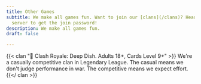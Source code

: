 ```yaml
---
title: Other Games
subtitle: We make all games fun. Want to join our [clans](/clans)? Head to our [Discord](https://discord.gg/clashfiles)
  server to get the join password!
description: We make all games fun.
draft: false

---
```

{{< clan "🥘 Clash Royale: Deep Dish. Adults 18+, Cards Level 9+" >}} We're a casually competitive clan in Legendary League. The casual means we don't judge performance in war. The competitive means we expect effort. {{</ clan >}}